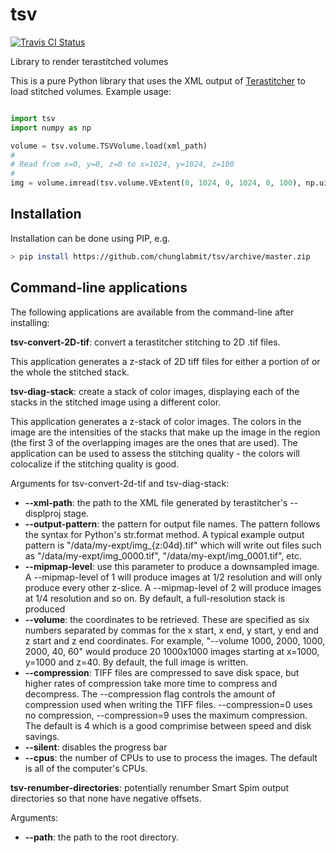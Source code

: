 # tsv

[![Travis CI Status](https://travis-ci.org/chunglabmit/tsv.svg?branch=master)](https://travis-ci.org/chunglabmit/tsv)


Library to render terastitched volumes

This is a pure Python library that uses the XML output of 
[Terastitcher](https://github.com/abria/TeraStitcher)
to load stitched volumes. Example usage:

```python

import tsv
import numpy as np

volume = tsv.volume.TSVVolume.load(xml_path)
#
# Read from x=0, y=0, z=0 to x=1024, y=1024, z=100
#
img = volume.imread(tsv.volume.VExtent(0, 1024, 0, 1024, 0, 100), np.uint8)

```
## Installation

Installation can be done using PIP, e.g.

```bash
> pip install https://github.com/chunglabmit/tsv/archive/master.zip
```
## Command-line applications

The following applications are available from the command-line
after installing:

**tsv-convert-2D-tif**: convert a terastitcher stitching to 2D .tif files.

This application generates a z-stack of 2D tiff files for either
a portion of or the whole the stitched stack.

**tsv-diag-stack**: create a stack of color images, displaying
each of the stacks in the stitched image using a different color.

This application generates a z-stack of color images. The colors in the
image are the intensities of the stacks that make up the image in the
region (the first 3 of the overlapping images are the ones that are used).
The application can be used to assess the stitching quality - the colors
will colocalize if the stitching quality is good.

Arguments for tsv-convert-2d-tif and tsv-diag-stack:

* **--xml-path**: the path to the XML file generated by terastitcher's
--displproj stage.
* **--output-pattern**: the pattern for output file names. The
pattern follows the syntax for Python's str.format method. A typical
example output pattern is "/data/my-expt/img_{z:04d}.tif" which
will write out files such as "/data/my-expt/img_0000.tif",
"/data/my-expt/img_0001.tif", etc.
* **--mipmap-level**: use this parameter to produce a downsampled
image. A --mipmap-level of 1 will produce images at 1/2 resolution
and will only produce every other z-slice. A --mipmap-level of 2
will produce images at 1/4 resolution and so on. By default,
a full-resolution stack is produced
* **--volume**: the coordinates to be retrieved. These are specified
as six numbers separated by commas for the x start, x end, y start,
y end and z start and z end coordinates. For example, 
"--volume 1000, 2000, 1000, 2000, 40, 60" would produce 
20 1000x1000 images starting at x=1000, y=1000 and z=40. By default,
the full image is written.
* **--compression**: TIFF files are compressed to save disk space,
but higher rates of compression take more time to compress and
decompress. The --compression flag controls the amount of
compression used when writing the TIFF files. --compression=0
uses no compression, --compression=9 uses the maximum compression.
The default is 4 which is a good comprimise between speed and
disk savings.
* **--silent**: disables the progress bar
* **--cpus**: the number of CPUs to use to process the images. The default
is all of the computer's CPUs.

**tsv-renumber-directories**: potentially renumber Smart Spim output directories
so that none have negative offsets.

Arguments:
* **--path**: the path to the root directory.

